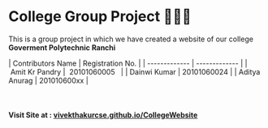 <h1> College Group Project 👨‍🎓🔭 </h1>
<p>This is a group project in which we have created a website of our college <b>Goverment Polytechnic Ranchi </b></p>



| Contributors Name | Registration No. |
| ------------- | ------------- | 
| Amit Kr Pandry |  20101060005   | 
| Dainwi Kumar | 20101060024 | 
| Aditya Anurag | 201010600xx |




<br/>
<h4> Visit Site at : <a href="https://vivekthakurcse.github.io/CollegeWebsite/">vivekthakurcse.github.io/CollegeWebsite</a></h4>
